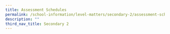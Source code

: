 ```yaml
---
title: Assessment Schedules
permalink: /school-information/level-matters/secondary-2/assessment-schedules/
description: ""
third_nav_title: Secondary 2
---
```


